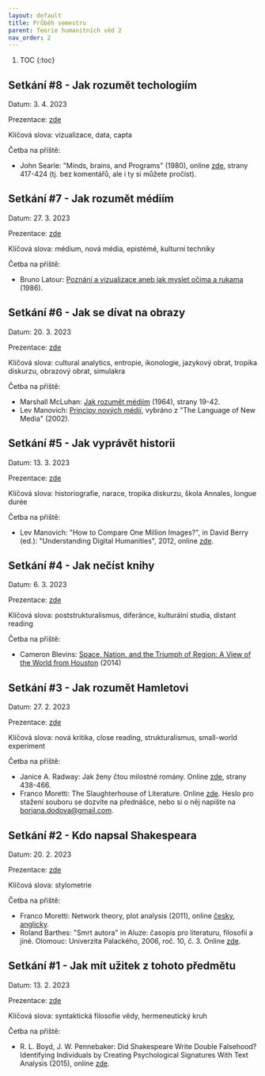 ```yaml
---
layout: default
title: Průběh semestru
parent: Teorie humanitních věd 2 
nav_order: 2
---
```


1. TOC
{:toc}

## Setkání #8 - Jak rozumět techologiím

Datum: 3. 4. 2023

Prezentace: [zde](https://bdodova.github.io/prezentace_LS_2022_23_THV2_UP/08-jak_rozumet_technologiim.html)

Klíčová slova: vizualizace, data, capta

Četba na příště:
- John Searle: "Minds, brains, and Programs" (1980), online [zde](http://www.course.sdu.edu.cn/G2S/eWebEditor/uploadfile/20140227112825015.pdf), strany 417-424 (tj. bez komentářů, ale i ty si můžete pročíst).

## Setkání #7 - Jak rozumět médiím

Datum: 27. 3. 2023

Prezentace: [zde](https://bdodova.github.io/prezentace_LS_2022_23_THV2_UP/07-jak_rozumet_mediim.html)

Klíčová slova: médium, nová média, epistémé, kulturní techniky

Četba na příště:
- Bruno Latour: [Poznání a vizualizace aneb jak myslet očima a rukama](https://teorievedy.flu.cas.cz/index.php/tv/article/download/446/444) (1986).

## Setkání #6 - Jak se dívat na obrazy

Datum: 20. 3. 2023

Prezentace: [zde](https://bdodova.github.io/prezentace_LS_2022_23_THV2_UP/06-jak_se_divat_na_obrazy.html)

Klíčová slova: cultural analytics, entropie, ikonologie, jazykový obrat, tropika diskurzu, obrazový obrat, simulakra

Četba na příště:
- Marshall McLuhan: [Jak rozumět médiím](https://monoskop.org/images/7/77/McLuhan_Marshall_Jak_rozumet_mediim.pdf) (1964), strany 19-42.
- Lev Manovich: [Principy nových médií](https://pile.sdbs.cz/docs/Principy_novych_medii.pdf), vybráno z "The Language of New Media" (2002).

## Setkání #5 - Jak vyprávět historii

Datum: 13. 3. 2023

Prezentace: [zde](https://bdodova.github.io/prezentace_LS_2022_23_THV2_UP/05-jak_vypravet_historii.html)

Klíčová slova: historiografie, narace, tropika diskurzu, škola Annales, longue durée

Četba na příště:
* Lev Manovich: "How to Compare One Million Images?", in David Berry (ed.): "Understanding Digital Humanities", 2012, online [zde](http://softwarestudies.com/cultural_analytics/2011.How_To_Compare_One_Million_Images.pdf).

## Setkání #4 - Jak nečíst knihy

Datum: 6. 3. 2023

Prezentace: [zde](https://bdodova.github.io/prezentace_LS_2022_23_THV2_UP/04-jak_necist_knihy.html)

Klíčová slova: poststrukturalismus, diferänce, kulturální studia, distant reading

Četba na příště:
* Cameron Blevins: [Space, Nation, and the Triumph of Region: A View of the World from Houston](http://cameronblevins.org/downloads/Blevins_SpaceNationAndTheTriumphOfRegion_Color.pdf) (2014)

## Setkání #3 - Jak rozumět Hamletovi

Datum: 27. 2. 2023

Prezentace: [zde](https://bdodova.github.io/prezentace_LS_2022_23_THV2_UP/03-jak_rozumět_hamletovi.html)

Klíčová slova: nová kritika, close reading, strukturalismus, small-world experiment

Četba na příště:
* Janice A. Radway: Jak ženy čtou milostné romány. Online [zde](https://monoskop.org/images/d/d8/Bendova_Helena_Strnad_Matej_eds_Spolecenske_vedy_a_audiovize_2014.pdf), strany 438-466.
* Franco Moretti: The Slaughterhouse of Literature. Online [zde](http://invertedpendulum.cz/dh/Moretti-Slaughterhouse-of-Lit.pdf). Heslo pro stažení souboru se dozvíte na přednášce, nebo si o něj napište na borjana.dodova@gmail.com.

## Setkání #2 - Kdo napsal Shakespeara

Datum: 20. 2. 2023

Prezentace: [zde](https://bdodova.github.io/prezentace_LS_2022_23_THV2_UP/02-kdo_napsal_shakespeara.html)

Klíčová slova: stylometrie

Četba na příště:
* Franco Moretti: Network theory, plot analysis (2011), online [česky](https://bdodova.github.io/prezentace_LS_2022_23_THV2_UP/texts/moretti-teorie_siti_a_analyza_syzetu.pdf), [anglicky](https://litlab.stanford.edu/LiteraryLabPamphlet2.pdf).
* Roland Barthes: "Smrt autora" in Aluze: časopis pro literaturu, filosofii a jiné. Olomouc: Univerzita Palackého, 2006, roč. 10, č. 3. Online [zde](https://monoskop.org/images/d/de/Barthes_Roland_1968_2006_Smrt_autora.pdf).

## Setkání #1 - Jak mít užitek z tohoto předmětu

Datum: 13. 2. 2023

Prezentace: [zde](https://bdodova.github.io/prezentace_LS_2022_23_THV2_UP/01-jak_mit_uzitek_z_tohoto_predmetu.html)

Klíčová slova: syntaktická filosofie vědy, hermeneutický kruh

Četba na příště:
* R. L. Boyd, J. W. Pennebaker: Did Shakespeare Write Double Falsehood? Identifying Individuals by Creating Psychological Signatures With Text Analysis (2015), online [zde](http://elizabethan-theatre.org/wps/wp-content/uploads/2015/07/Double-Falsehood-by-Ryan-Boyd-Psychological-Science-2015.pdf).

